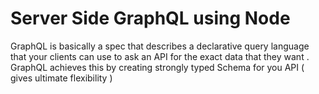 # Server Side GraphQL using Node 
GraphQL is basically a spec that describes a declarative query language that your clients can use to ask an API for the exact data that they want . GraphQL achieves this by creating strongly typed Schema for you API ( gives ultimate flexibility )

